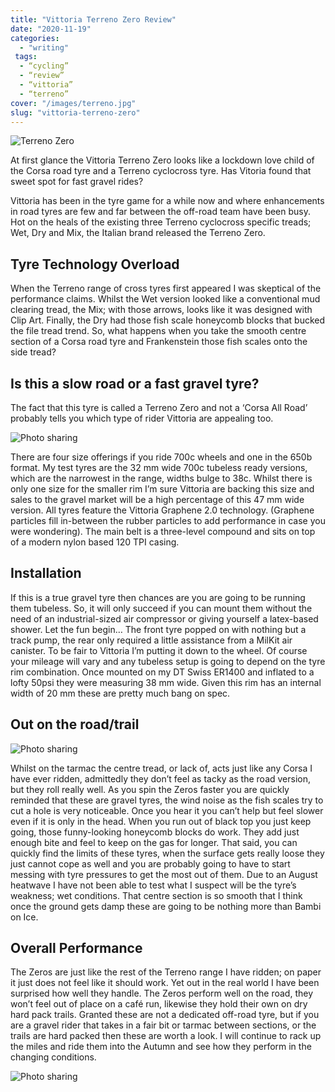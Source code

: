 ```yaml
---
title: "Vittoria Terreno Zero Review"
date: "2020-11-19"
categories:
  - "writing"
 tags:
  - “cycling”
  - “review”
  - “vittoria”
  - “terreno”
cover: "/images/terreno.jpg"
slug: "vittoria-terreno-zero"
---
```


![Terreno Zero](/images/terreno.jpg)

At first glance the Vittoria Terreno Zero looks like a lockdown love child of the Corsa road tyre and a Terreno cyclocross tyre. Has Vitoria found that sweet spot for fast gravel rides?

Vittoria has been in the tyre game for a while now and where enhancements in road tyres are few and far between the off-road team have been busy. Hot on the heals of the existing three Terreno cyclocross specific treads; Wet, Dry and Mix, the Italian brand released the Terreno Zero.

## Tyre Technology Overload

When the Terreno range of cross tyres first appeared I was skeptical of the performance claims. Whilst the Wet version looked like a conventional mud clearing tread, the Mix; with those arrows, looks like it was designed with Clip Art. Finally, the Dry had those fish scale honeycomb blocks that bucked the file tread trend.
So, what happens when you take the smooth centre section of a Corsa road tyre and Frankenstein those fish scales onto the side tread?

## Is this a slow road or a fast gravel tyre?

The fact that this tyre is called a Terreno Zero and not a ‘Corsa All Road’ probably tells you which type of rider Vittoria are appealing too.

![Photo sharing](/images/vittoria-tires.jpg)

There are four size offerings if you ride 700c wheels and one in the 650b format. My test tyres are the 32 mm wide 700c tubeless ready versions, which are the narrowest in the range, widths bulge to 38c.
Whilst there is only one size for the smaller rim I’m sure Vittoria are backing this size and sales to the gravel market will be a high percentage of this 47 mm wide version.
All tyres feature the Vittoria Graphene 2.0 technology. (Graphene particles fill in-between the rubber particles to add performance in case you were wondering). The main belt is a three-level compound and sits on top of a modern nylon based 120 TPI casing.

## Installation

If this is a true gravel tyre then chances are you are going to be running them tubeless. So, it will only succeed if you can mount them without the need of an industrial-sized air compressor or giving yourself a latex-based shower. Let the fun begin…
The front tyre popped on with nothing but a track pump, the rear only required a little assistance from a MilKit air canister. To be fair to Vittoria I’m putting it down to the wheel. Of course your mileage will vary and any tubeless setup is going to depend on the tyre rim combination.
Once mounted on my DT Swiss ER1400 and inflated to a lofty 50psi they were measuring 38 mm wide. Given this rim has an internal width of 20 mm these are pretty much bang on spec.

## Out on the road/trail

![Photo sharing](/images/terreno-fork.jpg)

Whilst on the tarmac the centre tread, or lack of, acts just like any Corsa I have ever ridden, admittedly they don’t feel as tacky as the road version, but they roll really well. As you spin the Zeros faster you are quickly reminded that these are gravel tyres, the wind noise as the fish scales try to cut a hole is very noticeable. Once you hear it you can’t help but feel slower even if it is only in the head.
When you run out of black top you just keep going, those funny-looking honeycomb blocks do work. They add just enough bite and feel to keep on the gas for longer. That said, you can quickly find the limits of these tyres, when the surface gets really loose they just cannot cope as well and you are probably going to have to start messing with tyre pressures to get the most out of them. Due to an August heatwave I have not been able to test what I suspect will be the tyre’s weakness; wet conditions. That centre section is so smooth that I think once the ground gets damp these are going to be nothing more than Bambi on Ice.

## Overall Performance

The Zeros are just like the rest of the Terreno range I have ridden; on paper it just does not feel like it should work. Yet out in the real world I have been surprised how well they handle. The Zeros perform well on the road, they won’t feel out of place on a café run, likewise they hold their own on dry hard pack trails. Granted these are not a dedicated off-road tyre, but if you are a gravel rider that takes in a fair bit or tarmac between sections, or the trails are hard packed then these are worth a look.
I will continue to rack up the miles and ride them into the Autumn and see how they perform in the changing conditions.

![Photo sharing](/images/ridley.jpg)
